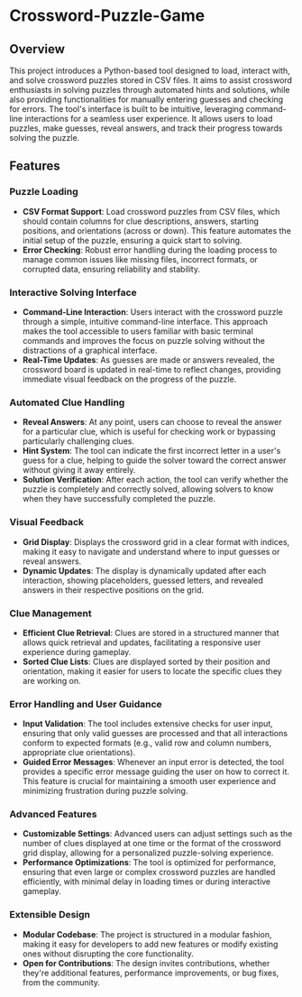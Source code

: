 # Crossword-Puzzle-Game

## Overview
This project introduces a Python-based tool designed to load, interact with, and solve crossword puzzles stored in CSV files. It aims to assist crossword enthusiasts in solving puzzles through automated hints and solutions, while also providing functionalities for manually entering guesses and checking for errors. The tool's interface is built to be intuitive, leveraging command-line interactions for a seamless user experience. It allows users to load puzzles, make guesses, reveal answers, and track their progress towards solving the puzzle.

## Features

### Puzzle Loading
- **CSV Format Support**: Load crossword puzzles from CSV files, which should contain columns for clue descriptions, answers, starting positions, and orientations (across or down). This feature automates the initial setup of the puzzle, ensuring a quick start to solving.
- **Error Checking**: Robust error handling during the loading process to manage common issues like missing files, incorrect formats, or corrupted data, ensuring reliability and stability.

### Interactive Solving Interface
- **Command-Line Interaction**: Users interact with the crossword puzzle through a simple, intuitive command-line interface. This approach makes the tool accessible to users familiar with basic terminal commands and improves the focus on puzzle solving without the distractions of a graphical interface.
- **Real-Time Updates**: As guesses are made or answers revealed, the crossword board is updated in real-time to reflect changes, providing immediate visual feedback on the progress of the puzzle.

### Automated Clue Handling
- **Reveal Answers**: At any point, users can choose to reveal the answer for a particular clue, which is useful for checking work or bypassing particularly challenging clues.
- **Hint System**: The tool can indicate the first incorrect letter in a user's guess for a clue, helping to guide the solver toward the correct answer without giving it away entirely.
- **Solution Verification**: After each action, the tool can verify whether the puzzle is completely and correctly solved, allowing solvers to know when they have successfully completed the puzzle.

### Visual Feedback
- **Grid Display**: Displays the crossword grid in a clear format with indices, making it easy to navigate and understand where to input guesses or reveal answers.
- **Dynamic Updates**: The display is dynamically updated after each interaction, showing placeholders, guessed letters, and revealed answers in their respective positions on the grid.

### Clue Management
- **Efficient Clue Retrieval**: Clues are stored in a structured manner that allows quick retrieval and updates, facilitating a responsive user experience during gameplay.
- **Sorted Clue Lists**: Clues are displayed sorted by their position and orientation, making it easier for users to locate the specific clues they are working on.

### Error Handling and User Guidance
- **Input Validation**: The tool includes extensive checks for user input, ensuring that only valid guesses are processed and that all interactions conform to expected formats (e.g., valid row and column numbers, appropriate clue orientations).
- **Guided Error Messages**: Whenever an input error is detected, the tool provides a specific error message guiding the user on how to correct it. This feature is crucial for maintaining a smooth user experience and minimizing frustration during puzzle solving.

### Advanced Features
- **Customizable Settings**: Advanced users can adjust settings such as the number of clues displayed at one time or the format of the crossword grid display, allowing for a personalized puzzle-solving experience.
- **Performance Optimizations**: The tool is optimized for performance, ensuring that even large or complex crossword puzzles are handled efficiently, with minimal delay in loading times or during interactive gameplay.

### Extensible Design
- **Modular Codebase**: The project is structured in a modular fashion, making it easy for developers to add new features or modify existing ones without disrupting the core functionality.
- **Open for Contributions**: The design invites contributions, whether they're additional features, performance improvements, or bug fixes, from the community.
